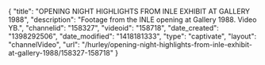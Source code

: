 {
    "title": "OPENING NIGHT HIGHLIGHTS FROM INLE EXHIBIT AT GALLERY 1988",
    "description": "Footage from the INLE opening at Gallery 1988. Video YB.",
    "channelid": "158327",
    "videoid": "158718",
    "date_created": "1398292506",
    "date_modified": "1418181333",
    "type": "captivate",
    "layout": "channelVideo",
    "url": "\/hurley\/opening-night-highlights-from-inle-exhibit-at-gallery-1988\/158327-158718"
}